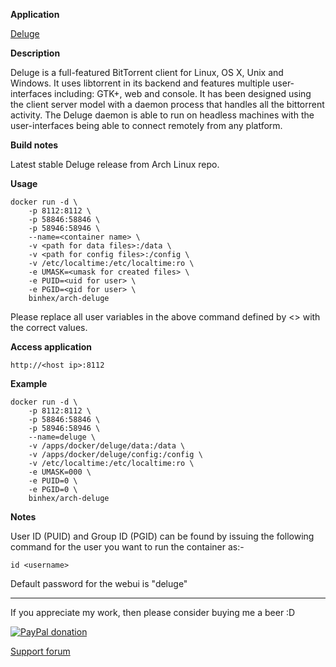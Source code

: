 **Application**

[Deluge](http://deluge-torrent.org/)

**Description**

Deluge is a full-featured ​BitTorrent client for Linux, OS X, Unix and Windows. It uses ​libtorrent in its backend and features multiple user-interfaces including: GTK+, web and console. It has been designed using the client server model with a daemon process that handles all the bittorrent activity. The Deluge daemon is able to run on headless machines with the user-interfaces being able to connect remotely from any platform.

**Build notes**

Latest stable Deluge release from Arch Linux repo.

**Usage**
```
docker run -d \
    -p 8112:8112 \
    -p 58846:58846 \
    -p 58946:58946 \
    --name=<container name> \
    -v <path for data files>:/data \
    -v <path for config files>:/config \
    -v /etc/localtime:/etc/localtime:ro \
    -e UMASK=<umask for created files> \
    -e PUID=<uid for user> \
    -e PGID=<gid for user> \
    binhex/arch-deluge
```

Please replace all user variables in the above command defined by <> with the correct values.

**Access application**<br>

`http://<host ip>:8112`

**Example**
```
docker run -d \
    -p 8112:8112 \
    -p 58846:58846 \
    -p 58946:58946 \
    --name=deluge \
    -v /apps/docker/deluge/data:/data \
    -v /apps/docker/deluge/config:/config \
    -v /etc/localtime:/etc/localtime:ro \
    -e UMASK=000 \
    -e PUID=0 \
    -e PGID=0 \
    binhex/arch-deluge
```

**Notes**<br>

User ID (PUID) and Group ID (PGID) can be found by issuing the following command for the user you want to run the container as:-

```
id <username>
```

Default password for the webui is "deluge"
___
If you appreciate my work, then please consider buying me a beer  :D

[![PayPal donation](https://www.paypal.com/en_US/i/btn/btn_donate_SM.gif)](https://www.paypal.com/cgi-bin/webscr?cmd=_s-xclick&hosted_button_id=MM5E27UX6AUU4)

[Support forum](http://lime-technology.com/forum/index.php?topic=45820.0)